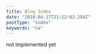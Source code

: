 ```yaml
---
title: Blog Index
date: "2018-04-17T21:12:03.284Z"
postType: "index"
keywords: "na"
---
```

not implemented yet